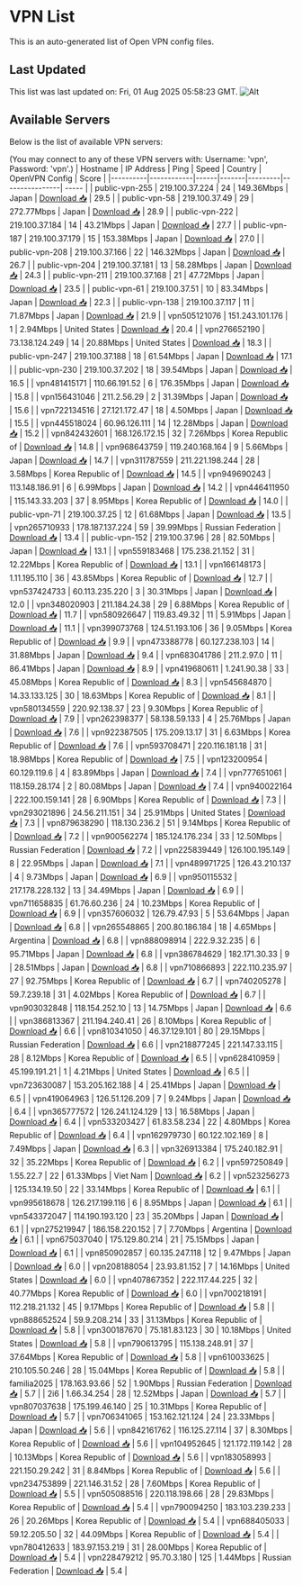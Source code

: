 # VPN List

This is an auto-generated list of Open VPN config files.

## Last Updated

This list was last updated on: Fri, 01 Aug 2025 05:58:23 GMT.
![Alt](https://repobeats.axiom.co/api/embed/186b98318ef1479477931607c1ad7d823f12451f.svg "Repobeats analytics image")

## Available Servers

Below is the list of available VPN servers:

(You may connect to any of these VPN servers with: Username: 'vpn', Password: 'vpn'.)
| Hostname | IP Address | Ping | Speed | Country | OpenVPN Config | Score |
|----------|------------|------|-------|---------|----------------| ----- |
| public-vpn-255 | 219.100.37.224 | 24 | 149.36Mbps | Japan | [Download 📥](./configs/server_0_JP.ovpn) | 29.5 |
| public-vpn-58 | 219.100.37.49 | 29 | 272.77Mbps | Japan | [Download 📥](./configs/server_1_JP.ovpn) | 28.9 |
| public-vpn-222 | 219.100.37.184 | 14 | 43.21Mbps | Japan | [Download 📥](./configs/server_2_JP.ovpn) | 27.7 |
| public-vpn-187 | 219.100.37.179 | 15 | 153.38Mbps | Japan | [Download 📥](./configs/server_3_JP.ovpn) | 27.0 |
| public-vpn-208 | 219.100.37.166 | 22 | 146.32Mbps | Japan | [Download 📥](./configs/server_4_JP.ovpn) | 26.7 |
| public-vpn-204 | 219.100.37.181 | 13 | 58.28Mbps | Japan | [Download 📥](./configs/server_5_JP.ovpn) | 24.3 |
| public-vpn-211 | 219.100.37.168 | 21 | 47.72Mbps | Japan | [Download 📥](./configs/server_6_JP.ovpn) | 23.5 |
| public-vpn-61 | 219.100.37.51 | 10 | 83.34Mbps | Japan | [Download 📥](./configs/server_7_JP.ovpn) | 22.3 |
| public-vpn-138 | 219.100.37.117 | 11 | 71.87Mbps | Japan | [Download 📥](./configs/server_8_JP.ovpn) | 21.9 |
| vpn505121076 | 151.243.101.176 | 1 | 2.94Mbps | United States | [Download 📥](./configs/server_9_US.ovpn) | 20.4 |
| vpn276652190 | 73.138.124.249 | 14 | 20.88Mbps | United States | [Download 📥](./configs/server_10_US.ovpn) | 18.3 |
| public-vpn-247 | 219.100.37.188 | 18 | 61.54Mbps | Japan | [Download 📥](./configs/server_11_JP.ovpn) | 17.1 |
| public-vpn-230 | 219.100.37.202 | 18 | 39.54Mbps | Japan | [Download 📥](./configs/server_12_JP.ovpn) | 16.5 |
| vpn481415171 | 110.66.191.52 | 6 | 176.35Mbps | Japan | [Download 📥](./configs/server_13_JP.ovpn) | 15.8 |
| vpn156431046 | 211.2.56.29 | 2 | 31.39Mbps | Japan | [Download 📥](./configs/server_14_JP.ovpn) | 15.6 |
| vpn722134516 | 27.121.172.47 | 18 | 4.50Mbps | Japan | [Download 📥](./configs/server_15_JP.ovpn) | 15.5 |
| vpn445518024 | 60.96.126.111 | 14 | 12.28Mbps | Japan | [Download 📥](./configs/server_16_JP.ovpn) | 15.2 |
| vpn842432601 | 168.126.172.15 | 32 | 7.26Mbps | Korea Republic of | [Download 📥](./configs/server_17_KR.ovpn) | 14.8 |
| vpn968643759 | 119.240.168.164 | 9 | 5.66Mbps | Japan | [Download 📥](./configs/server_18_JP.ovpn) | 14.7 |
| vpn311787559 | 211.221.198.244 | 28 | 3.58Mbps | Korea Republic of | [Download 📥](./configs/server_19_KR.ovpn) | 14.5 |
| vpn949690243 | 113.148.186.91 | 6 | 6.99Mbps | Japan | [Download 📥](./configs/server_20_JP.ovpn) | 14.2 |
| vpn446411950 | 115.143.33.203 | 37 | 8.95Mbps | Korea Republic of | [Download 📥](./configs/server_21_KR.ovpn) | 14.0 |
| public-vpn-71 | 219.100.37.25 | 12 | 61.68Mbps | Japan | [Download 📥](./configs/server_22_JP.ovpn) | 13.5 |
| vpn265710933 | 178.187.137.224 | 59 | 39.99Mbps | Russian Federation | [Download 📥](./configs/server_23_RU.ovpn) | 13.4 |
| public-vpn-152 | 219.100.37.96 | 28 | 82.50Mbps | Japan | [Download 📥](./configs/server_24_JP.ovpn) | 13.1 |
| vpn559183468 | 175.238.21.152 | 31 | 12.22Mbps | Korea Republic of | [Download 📥](./configs/server_25_KR.ovpn) | 13.1 |
| vpn166148173 | 1.11.195.110 | 36 | 43.85Mbps | Korea Republic of | [Download 📥](./configs/server_26_KR.ovpn) | 12.7 |
| vpn537424733 | 60.113.235.220 | 3 | 30.31Mbps | Japan | [Download 📥](./configs/server_27_JP.ovpn) | 12.0 |
| vpn348020903 | 211.184.24.38 | 29 | 6.88Mbps | Korea Republic of | [Download 📥](./configs/server_28_KR.ovpn) | 11.7 |
| vpn580926647 | 119.83.49.32 | 11 | 5.91Mbps | Japan | [Download 📥](./configs/server_29_JP.ovpn) | 11.1 |
| vpn399073768 | 124.51.193.106 | 36 | 9.05Mbps | Korea Republic of | [Download 📥](./configs/server_30_KR.ovpn) | 9.9 |
| vpn473388778 | 60.127.238.103 | 14 | 31.88Mbps | Japan | [Download 📥](./configs/server_31_JP.ovpn) | 9.4 |
| vpn683041786 | 211.2.97.0 | 11 | 86.41Mbps | Japan | [Download 📥](./configs/server_32_JP.ovpn) | 8.9 |
| vpn419680611 | 1.241.90.38 | 33 | 45.08Mbps | Korea Republic of | [Download 📥](./configs/server_33_KR.ovpn) | 8.3 |
| vpn545684870 | 14.33.133.125 | 30 | 18.63Mbps | Korea Republic of | [Download 📥](./configs/server_34_KR.ovpn) | 8.1 |
| vpn580134559 | 220.92.138.37 | 23 | 9.30Mbps | Korea Republic of | [Download 📥](./configs/server_35_KR.ovpn) | 7.9 |
| vpn262398377 | 58.138.59.133 | 4 | 25.76Mbps | Japan | [Download 📥](./configs/server_36_JP.ovpn) | 7.6 |
| vpn922387505 | 175.209.13.17 | 31 | 6.63Mbps | Korea Republic of | [Download 📥](./configs/server_37_KR.ovpn) | 7.6 |
| vpn593708471 | 220.116.181.18 | 31 | 18.98Mbps | Korea Republic of | [Download 📥](./configs/server_38_KR.ovpn) | 7.5 |
| vpn123200954 | 60.129.119.6 | 4 | 83.89Mbps | Japan | [Download 📥](./configs/server_39_JP.ovpn) | 7.4 |
| vpn777651061 | 118.159.28.174 | 2 | 80.08Mbps | Japan | [Download 📥](./configs/server_40_JP.ovpn) | 7.4 |
| vpn940022164 | 222.100.159.141 | 28 | 6.90Mbps | Korea Republic of | [Download 📥](./configs/server_41_KR.ovpn) | 7.3 |
| vpn293021896 | 24.56.211.151 | 34 | 25.91Mbps | United States | [Download 📥](./configs/server_42_US.ovpn) | 7.3 |
| vpn879638290 | 118.130.236.2 | 51 | 9.14Mbps | Korea Republic of | [Download 📥](./configs/server_43_KR.ovpn) | 7.2 |
| vpn900562274 | 185.124.176.234 | 33 | 12.50Mbps | Russian Federation | [Download 📥](./configs/server_44_RU.ovpn) | 7.2 |
| vpn225839449 | 126.100.195.149 | 8 | 22.95Mbps | Japan | [Download 📥](./configs/server_45_JP.ovpn) | 7.1 |
| vpn489971725 | 126.43.210.137 | 4 | 9.73Mbps | Japan | [Download 📥](./configs/server_46_JP.ovpn) | 6.9 |
| vpn950115532 | 217.178.228.132 | 13 | 34.49Mbps | Japan | [Download 📥](./configs/server_47_JP.ovpn) | 6.9 |
| vpn711658835 | 61.76.60.236 | 24 | 10.23Mbps | Korea Republic of | [Download 📥](./configs/server_48_KR.ovpn) | 6.9 |
| vpn357606032 | 126.79.47.93 | 5 | 53.64Mbps | Japan | [Download 📥](./configs/server_49_JP.ovpn) | 6.8 |
| vpn265548865 | 200.80.186.184 | 18 | 4.65Mbps | Argentina | [Download 📥](./configs/server_50_AR.ovpn) | 6.8 |
| vpn888098914 | 222.9.32.235 | 6 | 95.71Mbps | Japan | [Download 📥](./configs/server_51_JP.ovpn) | 6.8 |
| vpn386784629 | 182.171.30.33 | 9 | 28.51Mbps | Japan | [Download 📥](./configs/server_52_JP.ovpn) | 6.8 |
| vpn710866893 | 222.110.235.97 | 27 | 92.75Mbps | Korea Republic of | [Download 📥](./configs/server_53_KR.ovpn) | 6.7 |
| vpn740205278 | 59.7.239.18 | 31 | 4.02Mbps | Korea Republic of | [Download 📥](./configs/server_54_KR.ovpn) | 6.7 |
| vpn903032848 | 118.154.252.10 | 13 | 14.75Mbps | Japan | [Download 📥](./configs/server_55_JP.ovpn) | 6.6 |
| vpn386813367 | 211.194.240.41 | 26 | 8.10Mbps | Korea Republic of | [Download 📥](./configs/server_56_KR.ovpn) | 6.6 |
| vpn810341050 | 46.37.129.101 | 80 | 29.15Mbps | Russian Federation | [Download 📥](./configs/server_57_RU.ovpn) | 6.6 |
| vpn218877245 | 221.147.33.115 | 28 | 8.12Mbps | Korea Republic of | [Download 📥](./configs/server_58_KR.ovpn) | 6.5 |
| vpn628410959 | 45.199.191.21 | 1 | 4.21Mbps | United States | [Download 📥](./configs/server_59_US.ovpn) | 6.5 |
| vpn723630087 | 153.205.162.188 | 4 | 25.41Mbps | Japan | [Download 📥](./configs/server_60_JP.ovpn) | 6.5 |
| vpn419064963 | 126.51.126.209 | 7 | 9.24Mbps | Japan | [Download 📥](./configs/server_61_JP.ovpn) | 6.4 |
| vpn365777572 | 126.241.124.129 | 13 | 16.58Mbps | Japan | [Download 📥](./configs/server_62_JP.ovpn) | 6.4 |
| vpn533203427 | 61.83.58.234 | 22 | 4.80Mbps | Korea Republic of | [Download 📥](./configs/server_63_KR.ovpn) | 6.4 |
| vpn162979730 | 60.122.102.169 | 8 | 7.49Mbps | Japan | [Download 📥](./configs/server_64_JP.ovpn) | 6.3 |
| vpn326913384 | 175.240.182.91 | 32 | 35.22Mbps | Korea Republic of | [Download 📥](./configs/server_65_KR.ovpn) | 6.2 |
| vpn597250849 | 1.55.22.7 | 22 | 61.33Mbps | Viet Nam | [Download 📥](./configs/server_66_VN.ovpn) | 6.2 |
| vpn523256273 | 125.134.19.50 | 22 | 33.14Mbps | Korea Republic of | [Download 📥](./configs/server_67_KR.ovpn) | 6.1 |
| vpn995618678 | 126.217.199.116 | 6 | 8.95Mbps | Japan | [Download 📥](./configs/server_68_JP.ovpn) | 6.1 |
| vpn543372047 | 114.190.193.120 | 23 | 35.20Mbps | Japan | [Download 📥](./configs/server_69_JP.ovpn) | 6.1 |
| vpn275219947 | 186.158.220.152 | 7 | 7.70Mbps | Argentina | [Download 📥](./configs/server_70_AR.ovpn) | 6.1 |
| vpn675037040 | 175.129.80.214 | 21 | 75.15Mbps | Japan | [Download 📥](./configs/server_71_JP.ovpn) | 6.1 |
| vpn850902857 | 60.135.247.118 | 12 | 9.47Mbps | Japan | [Download 📥](./configs/server_72_JP.ovpn) | 6.0 |
| vpn208188054 | 23.93.81.152 | 7 | 14.16Mbps | United States | [Download 📥](./configs/server_73_US.ovpn) | 6.0 |
| vpn407867352 | 222.117.44.225 | 32 | 40.77Mbps | Korea Republic of | [Download 📥](./configs/server_74_KR.ovpn) | 6.0 |
| vpn700218191 | 112.218.21.132 | 45 | 9.17Mbps | Korea Republic of | [Download 📥](./configs/server_75_KR.ovpn) | 5.8 |
| vpn888652524 | 59.9.208.214 | 33 | 31.13Mbps | Korea Republic of | [Download 📥](./configs/server_76_KR.ovpn) | 5.8 |
| vpn300187670 | 75.181.83.123 | 30 | 10.18Mbps | United States | [Download 📥](./configs/server_77_US.ovpn) | 5.8 |
| vpn790613795 | 115.138.248.91 | 37 | 37.64Mbps | Korea Republic of | [Download 📥](./configs/server_78_KR.ovpn) | 5.8 |
| vpn610033625 | 210.105.50.246 | 28 | 15.04Mbps | Korea Republic of | [Download 📥](./configs/server_79_KR.ovpn) | 5.8 |
| familia2025 | 178.163.93.66 | 52 | 1.90Mbps | Russian Federation | [Download 📥](./configs/server_80_RU.ovpn) | 5.7 |
| 2i6 | 1.66.34.254 | 28 | 12.52Mbps | Japan | [Download 📥](./configs/server_81_JP.ovpn) | 5.7 |
| vpn807037638 | 175.199.46.140 | 25 | 10.31Mbps | Korea Republic of | [Download 📥](./configs/server_82_KR.ovpn) | 5.7 |
| vpn706341065 | 153.162.121.124 | 24 | 23.33Mbps | Japan | [Download 📥](./configs/server_83_JP.ovpn) | 5.6 |
| vpn842161762 | 116.125.27.114 | 37 | 8.30Mbps | Korea Republic of | [Download 📥](./configs/server_84_KR.ovpn) | 5.6 |
| vpn104952645 | 121.172.119.142 | 28 | 10.13Mbps | Korea Republic of | [Download 📥](./configs/server_85_KR.ovpn) | 5.6 |
| vpn183058993 | 221.150.29.242 | 31 | 8.84Mbps | Korea Republic of | [Download 📥](./configs/server_86_KR.ovpn) | 5.6 |
| vpn234753899 | 221.146.31.52 | 28 | 7.60Mbps | Korea Republic of | [Download 📥](./configs/server_87_KR.ovpn) | 5.5 |
| vpn505088516 | 220.118.198.66 | 28 | 29.83Mbps | Korea Republic of | [Download 📥](./configs/server_88_KR.ovpn) | 5.4 |
| vpn790094250 | 183.103.239.233 | 26 | 20.26Mbps | Korea Republic of | [Download 📥](./configs/server_89_KR.ovpn) | 5.4 |
| vpn688405033 | 59.12.205.50 | 32 | 44.09Mbps | Korea Republic of | [Download 📥](./configs/server_90_KR.ovpn) | 5.4 |
| vpn780412633 | 183.97.153.219 | 31 | 28.00Mbps | Korea Republic of | [Download 📥](./configs/server_91_KR.ovpn) | 5.4 |
| vpn228479212 | 95.70.3.180 | 125 | 1.44Mbps | Russian Federation | [Download 📥](./configs/server_92_RU.ovpn) | 5.4 |

